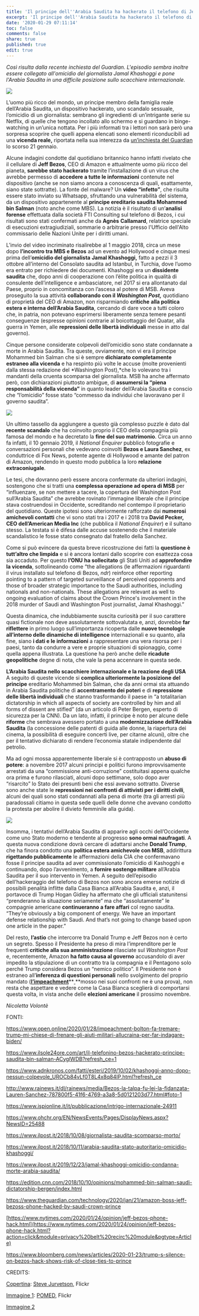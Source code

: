 ```yaml
---
title: 'Il principe dell''Arabia Saudita ha hackerato il telefono di Jeff Bezos? '
excerpt: 'Il principe dell''Arabia Saudita ha hackerato il telefono di Jeff Bezos? '
date: '2020-01-29 07:11:14'
toc: false
comments: false
share: true
published: true
edit: true
---
```

*Così risulta dalla recente inchiesta del Guardian. L'episodio sembra inoltre essere collegato all'omicidio del giornalista Jamal Khashoggi e pone l'Arabia Saudita in una difficile posizione sullo scacchiere internazionale.*

![](/assets/images/5129303018_53dd74260d_c.jpg)

L’uomo più ricco del mondo, un principe membro della famiglia reale dell’Arabia Saudita, un dispositivo hackerato, uno scandalo sessuale, l’omicidio di un giornalista: sembrano gli ingredienti di un’intrigante serie su Netflix, di quelle che tengono incollato allo schermo e si guardano in binge-watching in un’unica nottata. Per i più informati tra i lettori non sarà però una sorpresa scoprire che quelli appena elencati sono elementi riconducibili ad una **vicenda reale,** riportata nella sua interezza da [un’inchiesta del Guardian](https://www.theguardian.com/technology/2020/jan/21/amazon-boss-jeff-bezoss-phone-hacked-by-saudi-crown-prince)[](<>)[ ](applewebdata://46700CA6-99A4-40F7-893B-395FA84FB29D#_msocom_1)lo scorso 21 gennaio.

Alcune indagini condotte dal quotidiano britannico hanno infatti rivelato che il cellulare di **Jeff Bezos**, CEO di Amazon e attualmente uomo più ricco del pianeta, **sarebbe stato hackerato** tramite l’installazione di un virus che avrebbe permesso di **accedere a tutte le informazioni** contenute nel dispositivo (anche se non siamo ancora a conoscenza di quali, esattamente, siano state sottratte). La fonte del malware? Un **video “infetto”**, che risulta essere stato inviato su Whatsapp, sfruttando una vulnerabilità del sistema, da un dispositivo appartenente al **principe ereditario saudita Mohammed bin Salman** (noto anche come MBS). La notizia è il risultato di un’**analisi forense** effettuata dalla società FTI Consulting sul telefono di Bezos, i cui risultati sono stati confermati anche da **Agnès** **Callamard**, relatrice speciale di esecuzioni extragiudiziali, sommarie o arbitrarie presso l'Ufficio dell'Alto commissario delle Nazioni Unite per i diritti umani.

L’invio del video incriminato risalirebbe al 1 maggio 2018, circa un mese dopo **l’incontro tra MBS e Bezos** ad un evento ad Hollywood e cinque mesi prima dell’**omicidio del giornalista** **Jamal Khashoggi,** fatto a pezzi il 3 ottobre all’interno del Consolato saudita ad Istanbul, in Turchia, dove l’uomo era entrato per richiedere dei documenti. Khashoggi era un **dissidente saudita** che, dopo anni di cooperazione con l’élite politica in qualità di consulente dell’intelligence e ambasciatore, nel 2017 si era allontanato dal Paese, proprio in concomitanza con l’ascesa al potere di MSB. Aveva proseguito la sua attività **collaborando con il *Washington Post,*** quotidiano di proprietà del CEO di Amazon, non risparmiando **critiche** **alla politica estera e interna dell’Arabia Saudita**, cercando di dare voce a tutti coloro che, in patria, non potevano esprimersi liberamente senza temere pesanti conseguenze (espresse opinioni contrarie al boicottaggio del Quatar, alla guerra in Yemen, alle **repressioni delle libertà individuali** messe in atto dal governo).

Cinque persone considerate colpevoli dell’omicidio sono state condannate a morte in Arabia Saudita. Tra queste, ovviamente, non vi era il principe Mohammed bin Salman che si è sempre **dichiarato completamente estraneo alla vicenda** e ha respinto più volte le accuse (molte provenienti dalla stessa redazione del *Washington Post),*che lo volevano tra i mandanti della cruenta scomparsa del giornalista. MSB ha anche affermato però, con dichiarazioni piuttosto ambigue, di **assumersi la “piena responsabilità della vicenda”** in quanto leader dell’Arabia Saudita e conscio che “l’omicidio” fosse stato “commesso da individui che lavoravano per il governo saudita”.

![](/assets/images/48826783596_03cb7ffcc8_k.jpg)

Un ultimo tassello da aggiungere a questo già complesso puzzle è dato dal **recente scandalo** che ha coinvolto proprio il CEO della compagnia più famosa del mondo e ha decretato la **fine del suo matrimonio**. Circa un anno fa infatti, il 10 gennaio 2019, il *National Enquirer* pubblicò fotografie e conversazioni personali che vedevano coinvolti **Bezos e Laura Sanchez**, ex conduttrice di Fox News, potente agente di Hollywood e amante del patron di Amazon, rendendo in questo modo pubblica la loro **relazione extraconiugale**.

Le tesi, che dovranno però essere ancora confermate da ulteriori indagini, sostengono che si tratti una **complessa operazione ad opera di MSB** per “influenzare, se non mettere a tacere, la copertura del Washington Post sull’Arabia Saudita” che avrebbe rovinato l’immagine liberale che il principe stava costruendosi in Occidente, screditando nel contempo il proprietario del quotidiano. Queste ipotesi sono ulteriormente rafforzate dai **numerosi amichevoli contatti** che vi sono stati tra i 2017 e i 2018 tra **David Pecker, CEO dell’American Media Inc** (che pubblica il *National Enquirer*) e il sultano stesso. La testata si è difesa dalle accuse sostenendo che il materiale scandalistico le fosse stato consegnato dal fratello della Sanchez.

Come si può evincere da questa breve ricostruzione dei fatti la **questione è tutt’altro che limpida** e si è ancora lontani dallo scoprire con esattezza cosa sia accaduto. Per questo **l’ONU** **ha sollecitato** gli Stati Uniti ad **approfondire la vicenda**, sottolineando come “the allegations (le affermazioni riguardanti il virus installato sul telefono di Bezos, *ndr*) reinforce other reporting pointing to a pattern of targeted surveillance of perceived opponents and those of broader strategic importance to the Saudi authorities, including nationals and non-nationals. These allegations are relevant as well to ongoing evaluation of claims about the Crown Prince's involvement in the 2018 murder of Saudi and Washington Post journalist, Jamal Khashoggi.”

Questa dinamica, che indubbiamente suscita curiosità per il suo carattere quasi fictionale non deve assolutamente sottovalutata e, anzi, dovrebbe **far riflettere** in primo luogo sull’importanza ricoperta dalle **nuove tecnologie all’interno delle dinamiche di intelligence** internazionali e su quanto, alla fine, siano **i dati e le informazioni** a rappresentare una vera risorsa per i paesi, tanto da condurre a vere e proprie situazioni di spionaggio, come quella appena illustrata. La questione ha però anche delle **ricadute geopolitiche** degne di nota, che vale la pena accennare in questa sede.

**L’Arabia Saudita nello scacchiere internazionale e la reazione degli USA**\
A seguito di queste vicende si **complica ulteriormente la posizione del principe** ereditario Mohammed bin Salman, che da anni ormai sta attuando in Arabia Saudita politiche di **accentramento dei poteri** e di **repressione delle libertà individuali** che stanno trasformando il paese in “a totalitarian dictatorship in which all aspects of society are controlled by him and all forms of dissent are stifled” (da un articolo di Peter Bergen, esperto di sicurezza per la CNN). Da un lato, infatti, il principe è noto per alcune delle **riforme** che sembrava avessero portato a una **modernizzazione dell’Arabia Saudita** (la concessione delle patenti di guida alle donne, la riapertura dei cinema, la possibilità di eseguire concerti live, per citarne alcuni), oltre che per il tentativo dichiarato di rendere l’economia statale indipendente dal petrolio.

Ma ad ogni mossa apparentemente liberale si è contrapposto un **abuso di potere**: a novembre 2017 alcuni principi e politici furono improvvisamente arrestati da una “commissione anti-corruzione” costituitasi appena qualche ora prima e furono rilasciati, alcuni dopo settimane, solo dopo aver “risarcito” lo Stato dei presunti beni che essi avevano sottratto. Diverse sono anche state le **repressioni nei confronti di attivisti per i diritti civili**, alcuni dei quali sono stati condannati alla pena di morte (tra gli arresti più paradossali citiamo in questa sede quelli delle donne che avevano condotto la protesta per abolire il divieto femminile alla guida).

![](/assets/images/Crown_Prince_Mohammad_bin_Salman_Al_Saud_-_2017.jpg)

Insomma, i tentativi dell’Arabia Saudita di apparire agli occhi dell’Occidente come uno Stato moderno e tendente al progresso **sono ormai naufragati**. A questa nuova condizione dovrà cercare di adattarsi anche **Donald Trump**, che ha finora condotto una **politica estera amichevole con MSB**, addirittura **rigettando pubblicamente** le affermazioni della CIA che confermavano fosse il principe saudita ad aver commissionato l’omicidio di Kashogghi e continuando, dopo l’avvenimento, a **fornire sostengo militare** all’Arabia Saudita per il suo intervento in Yemen. A seguito dell’episodio dell’hackeraggio del telefono di Bezos non sono ancora emerse notizie di possibili penalità inflitte dalla Casa Bianca all’Arabia Saudita e, anzi, il portavoce di Trump Hogan Gidley ha affermato che gli ufficiali statunitensi “prenderanno la situazione seriamente” ma che “assolutamente” le compagnie americane **continueranno a fare affari** col regno saudita. “They’re obviously a big component of energy. We have an important defense relationship with Saudi. And that’s not going to change based upon one article in the paper.”

Del resto, **l’astio** che intercorre tra Donald Trump e Jeff Bezos non è certo un segreto. Spesso il Presidente ha preso di mira l’imprenditore per le frequenti **critiche alla sua amministrazione** rilasciate sul *Washington Post* e, recentemente, Amazon **ha fatto causa al governo** accusandolo di aver impedito la stipulazione di un contratto tra la compagnia e il Pentagono solo perché Trump considera Bezos un “nemico politico”. Il Presidente non è estraneo all’**inferenza di questioni personali** nello svolgimento del proprio mandato (**[l’impeachment](https://www.open.online/2020/01/28/impeachment-bolton-fa-tremare-trump-mi-chiese-di-frenare-gli-aiuti-militari-allucraina-per-far-indagare-biden/)**[](<>)**[ ](applewebdata://46700CA6-99A4-40F7-893B-395FA84FB29D#_msocom_9)**mosso nei suoi confronti ne è una prova), non resta che aspettare e vedere come la Casa Bianca sceglierà di comportarsi questa volta, in vista anche delle **elezioni americane** il prossimo novembre. 

*Nicoletta Volontè* 

FONTI: 

<https://www.open.online/2020/01/28/impeachment-bolton-fa-tremare-trump-mi-chiese-di-frenare-gli-aiuti-militari-allucraina-per-far-indagare-biden/>

[https://www.ilsole24ore.com/art/il-telefonino-bezos-hackerato-principe-saudita-bin-salman-ACyglWDB?refresh_ce=1 ](https://www.ilsole24ore.com/art/il-telefonino-bezos-hackerato-principe-saudita-bin-salman-ACyglWDB?refresh_ce=1)

<https://www.adnkronos.com/fatti/esteri/2019/10/02/khashoggi-anno-dopo-nessun-colpevole_UROCb84vLf0T8L4x8q84IP.html?refresh_ce>

<http://www.rainews.it/dl/rainews/media/Bezos-la-talpa-fu-lei-la-fidanzata-Lauren-Sanchez-787800f5-41f6-4769-a3a8-5d0121203d77.html#foto-1>

<https://www.ispionline.it/it/pubblicazione/intrigo-internazionale-24911>

<https://www.ohchr.org/EN/NewsEvents/Pages/DisplayNews.aspx?NewsID=25488>

<https://www.ilpost.it/2018/10/08/giornalista-saudita-scomparso-morto/>

<https://www.ilpost.it/2018/10/11/arabia-saudita-stato-autoritario-omicidio-khashoggi/>

<https://www.ilpost.it/2019/12/23/jamal-khashoggi-omicidio-condanna-morte-arabia-saudita/>

<https://edition.cnn.com/2018/10/10/opinions/mohammed-bin-salman-saudi-dictatorship-bergen/index.html>

<https://www.theguardian.com/technology/2020/jan/21/amazon-boss-jeff-bezoss-phone-hacked-by-saudi-crown-prince>

[https://www.nytimes.com/2020/01/24/opinion/jeff-bezos-phone-hack.html](https://www.nytimes.com/2020/01/24/opinion/jeff-bezos-phone-hack.html?action=click&module=privacy%20belt%20recirc%20module&pgtype=Article)

<https://www.bloomberg.com/news/articles/2020-01-23/trump-s-silence-on-bezos-hack-shows-risk-of-close-ties-to-prince>

CREDITS: 

[Copertina](https://www.flickr.com/photos/jurvetson/5129303018): [Steve Jurvetson](https://www.flickr.com/photos/jurvetson/), Flickr 

[Immagine 1](https://www.flickr.com/photos/154085524@N02/48826783596): [POMED](https://www.flickr.com/photos/pomed/), Flickr

[Immagine 2](https://en.wikipedia.org/wiki/Crown_Prince_of_Saudi_Arabia#/media/File:Crown_Prince_Mohammad_bin_Salman_Al_Saud_-_2017.jpg)
